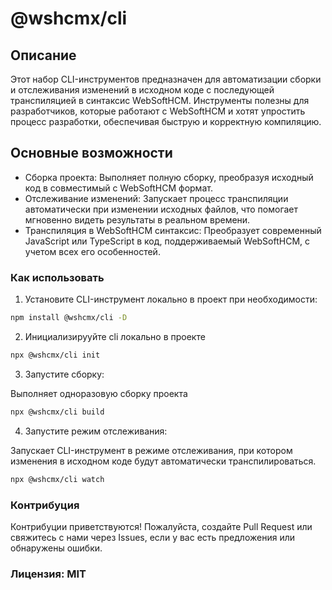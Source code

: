 # @wshcmx/cli

## Описание
Этот набор CLI-инструментов предназначен для автоматизации сборки и отслеживания изменений в исходном коде с последующей транспиляцией в синтаксис WebSoftHCM. Инструменты полезны для разработчиков, которые работают с WebSoftHCM и хотят упростить процесс разработки, обеспечивая быструю и корректную компиляцию.

## Основные возможности
- Сборка проекта: Выполняет полную сборку, преобразуя исходный код в совместимый с WebSoftHCM формат.
- Отслеживание изменений: Запускает процесс транспиляции автоматически при изменении исходных файлов, что помогает мгновенно видеть результаты в реальном времени.
- Транспиляция в WebSoftHCM синтаксис: Преобразует современный JavaScript или TypeScript в код, поддерживаемый WebSoftHCM, с учетом всех его особенностей.


### Как использовать
1. Установите CLI-инструмент локально в проект при необходимости:

```bash
npm install @wshcmx/cli -D
```

2. Инициализирууйте cli локально в проекте

```bash
npx @wshcmx/cli init
```

3. Запустите сборку:

Выполняет одноразовую сборку проекта

```bash
npx @wshcmx/cli build
```

4. Запустите режим отслеживания:

Запускает CLI-инструмент в режиме отслеживания, при котором изменения в исходном коде будут автоматически транспилироваться.

```bash
npx @wshcmx/cli watch
```

### Контрибуция
Контрибуции приветствуются! Пожалуйста, создайте Pull Request или свяжитесь с нами через Issues, если у вас есть предложения или обнаружены ошибки.

### Лицензия: MIT